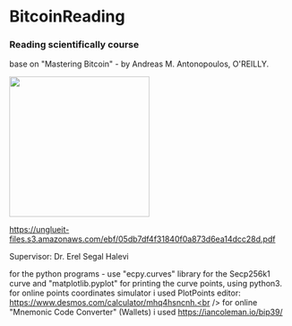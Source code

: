 # BitcoinReading
### Reading scientifically course

base on "Mastering Bitcoin" - by Andreas M. Antonopoulos, O'REILLY.

<img src="https://github.com/yoavhenig/BitcoinReading/blob/master/1.%20Introduction/Mastering%20Bitcoin%20book.JPG" width="250">

https://unglueit-files.s3.amazonaws.com/ebf/05db7df4f31840f0a873d6ea14dcc28d.pdf

Supervisor: Dr. Erel Segal Halevi

for the python programs - use "ecpy.curves" library for the Secp256k1 curve and "matplotlib.pyplot" for printing the curve points, using python3.<br />
for online points coordinates simulator i used PlotPoints editor: https://www.desmos.com/calculator/mhq4hsncnh.<br />
for online "Mnemonic Code Converter" (Wallets) i used https://iancoleman.io/bip39/<br />
